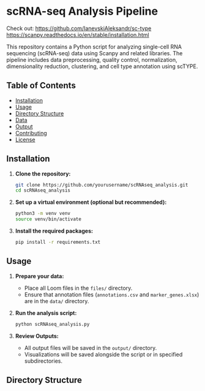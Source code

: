# scRNA-seq Analysis Pipeline

Check out:
https://github.com/IanevskiAleksandr/sc-type
https://scanpy.readthedocs.io/en/stable/installation.html

This repository contains a Python script for analyzing single-cell RNA sequencing (scRNA-seq) data using Scanpy and related libraries. The pipeline includes data preprocessing, quality control, normalization, dimensionality reduction, clustering, and cell type annotation using scTYPE.

## Table of Contents

- [Installation](#installation)
- [Usage](#usage)
- [Directory Structure](#directory-structure)
- [Data](#data)
- [Output](#output)
- [Contributing](#contributing)
- [License](#license)

## Installation

1. **Clone the repository:**

    ```bash
    git clone https://github.com/yourusername/scRNAseq_analysis.git
    cd scRNAseq_analysis
    ```

2. **Set up a virtual environment (optional but recommended):**

    ```bash
    python3 -m venv venv
    source venv/bin/activate
    ```

3. **Install the required packages:**

    ```bash
    pip install -r requirements.txt
    ```

## Usage

1. **Prepare your data:**

    - Place all Loom files in the `files/` directory.
    - Ensure that annotation files (`annotations.csv` and `marker_genes.xlsx`) are in the `data/` directory.

2. **Run the analysis script:**

    ```bash
    python scRNAseq_analysis.py
    ```

3. **Review Outputs:**

    - All output files will be saved in the `output/` directory.
    - Visualizations will be saved alongside the script or in specified subdirectories.

## Directory Structure
